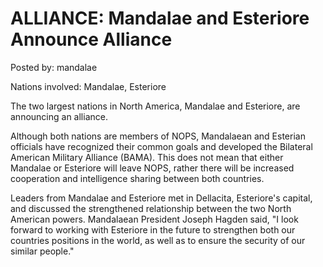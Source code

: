 # ALLIANCE: Mandalae and Esteriore Announce Alliance

Posted by: mandalae

Nations involved: Mandalae, Esteriore

The two largest nations in North America, Mandalae and Esteriore, are announcing an alliance.

Although both nations are members of NOPS, Mandalaean and Esterian officials have recognized their common goals and developed the Bilateral American Military Alliance (BAMA). This does not mean that either Mandalae or Esteriore will leave NOPS, rather there will be increased cooperation and intelligence sharing between both countries.

Leaders from Mandalae and Esteriore met in Dellacita, Esteriore's capital, and discussed the strengthened relationship between the two North American powers. Mandalaean President Joseph Hagden said, "I look forward to working with Esteriore in the future to strengthen both our countries positions in the world, as well as to ensure the security of our similar people." 